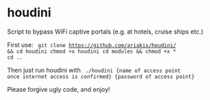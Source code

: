 # houdini
Script to bypass WiFi captive portals (e.g. at hotels, cruise ships etc.)

First use:
<code>
  git clone https://github.com/ariakis/houdini/ && cd houdini
  chmod +x houdini
  cd modules && chmod +x *
  cd ..
</code>

Then just run houdini with
<code>
  ./houdini {name of access point once internet access is confirmed} {password of access point}
</code>

Please forgive ugly code, and enjoy!
